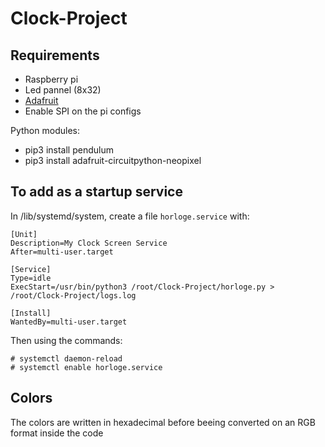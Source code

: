 # Clock-Project

## Requirements

- Raspberry pi
- Led pannel (8x32)
- [Adafruit](https://learn.adafruit.com/adafruit-neopixel-uberguide/python-circuitpython)
- Enable SPI on the pi configs

Python modules:
- pip3 install pendulum
- pip3 install adafruit-circuitpython-neopixel

## To add as a startup service
In /lib/systemd/system, create a file `horloge.service` with:
```
[Unit]
Description=My Clock Screen Service
After=multi-user.target

[Service]
Type=idle
ExecStart=/usr/bin/python3 /root/Clock-Project/horloge.py > /root/Clock-Project/logs.log

[Install]
WantedBy=multi-user.target
```

Then using the commands:

```
# systemctl daemon-reload
# systemctl enable horloge.service
```

## Colors

The colors are written in hexadecimal before beeing converted on an RGB format inside the code

